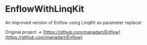 # EnflowWithLinqKit
An improved version of Enflow using LinqKit as parameter replacer

Original project -> [https://github.com/manadart/Enflow](https://github.com/manadart/Enflow)
